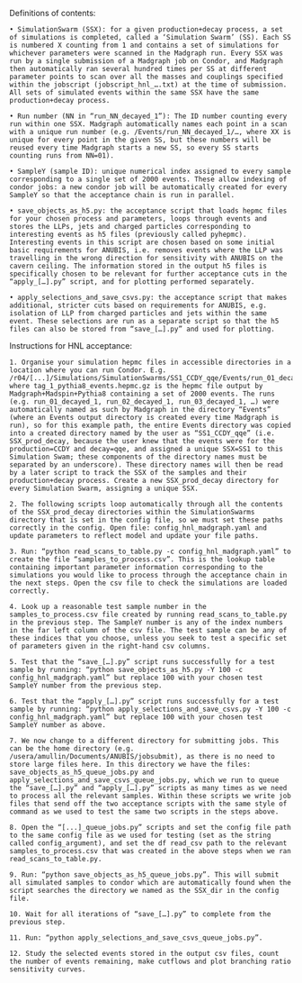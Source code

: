 Definitions of contents: 

    • SimulationSwarm (SSX): for a given production+decay process, a set of simulations is completed, called a ‘Simulation Swarm’ (SS). Each SS is numbered X counting from 1 and contains a set of simulations for whichever parameters were scanned in the Madgraph run. Every SSX was run by a single submission of a Madgraph job on Condor, and Madgraph then automatically ran several hundred times per SS at different parameter points to scan over all the masses and couplings specified within the jobscript (jobscript_hnl_….txt) at the time of submission. All sets of simulated events within the same SSX have the same production+decay process. 

    • Run number (NN in “run_NN_decayed_1”): The ID number counting every run within one SSX. Madgraph automatically names each point in a scan with a unique run number (e.g. /Events/run_NN_decayed_1/…, where XX is unique for every point in the given SS, but these numbers will be reused every time Madgraph starts a new SS, so every SS starts counting runs from NN=01). 

    • SampleY (sample ID): unique numerical index assigned to every sample corresponding to a single set of 2000 events. These allow indexing of condor jobs: a new condor job will be automatically created for every SampleY so that the acceptance chain is run in parallel. 

    • save_objects_as_h5.py: the acceptance script that loads hepmc files for your chosen process and parameters, loops through events and stores the LLPs, jets and charged particles corresponding to interesting events as h5 files (previously called pyhepmc). Interesting events in this script are chosen based on some initial basic requirements for ANUBIS, i.e. removes events where the LLP was travelling in the wrong direction for sensitivity with ANUBIS on the cavern ceiling. The information stored in the output h5 files is specifically chosen to be relevant for further acceptance cuts in the “apply_[…].py” script, and for plotting performed separately. 

    • apply_selections_and_save_csvs.py: the acceptance script that makes additional, stricter cuts based on requirements for ANUBIS, e.g. isolation of LLP from charged particles and jets within the same event. These selections are run as a separate script so that the h5 files can also be stored from “save_[…].py” and used for plotting. 

Instructions for HNL acceptance:

    1. Organise your simulation hepmc files in accessible directories in a location where you can run Condor. E.g. /r04/[...]/Simulations/SimulationSwarms/SS1_CCDY_qqe/Events/run_01_decayed_1/tag_1_pythia8_events.hepmc.gz, where tag_1_pythia8_events.hepmc.gz is the hepmc file output by Madgraph+Madspin+Pythia8 containing a set of 2000 events. The runs (e.g. run_01_decayed_1, run_02_decayed_1, run_03_decayed_1, …) were automatically named as such by Madgraph in the directory “Events” (where an Events output directory is created every time Madgraph is run), so for this example path, the entire Events directory was copied into a created directory named by the user as “SS1_CCDY_qqe” (i.e. SSX_prod_decay, because the user knew that the events were for the production=CCDY and decay=qqe, and assigned a unique SSX=SS1 to this Simulation Swam; these components of the directory names must be separated by an underscore). These directory names will then be read by a later script to track the SSX of the samples and their production+decay process. Create a new SSX_prod_decay directory for every Simulation Swarm, assigning a unique SSX. 

    2. The following scripts loop automatically through all the contents of the SSX_prod_decay directories within the SimulationSwarms directory that is set in the config file, so we must set these paths correctly in the config. Open file: config_hnl_madgraph.yaml and update parameters to reflect model and update your file paths. 

    3. Run: “python read_scans_to_table.py -c config_hnl_madgraph.yaml” to create the file “samples_to_process.csv”. This is the lookup table containing important parameter information corresponding to the simulations you would like to process through the acceptance chain in the next steps. Open the csv file to check the simulations are loaded correctly. 

    4. Look up a reasonable test sample number in the samples_to_process.csv file created by running read_scans_to_table.py in the previous step. The SampleY number is any of the index numbers in the far left column of the csv file. The test sample can be any of these indices that you choose, unless you seek to test a specific set of parameters given in the right-hand csv columns. 

    5. Test that the “save_[…].py” script runs successfully for a test sample by running: “python save_objects_as_h5.py -Y 100 -c config_hnl_madgraph.yaml” but replace 100 with your chosen test SampleY number from the previous step. 

    6. Test that the “apply_[…].py” script runs successfully for a test sample by running: “python apply_selections_and_save_csvs.py -Y 100 -c config_hnl_madgraph.yaml” but replace 100 with your chosen test SampleY number as above. 

    7. We now change to a different directory for submitting jobs. This can be the home directory (e.g. /usera/amullin/Documents/ANUBIS/jobsubmit), as there is no need to store large files here. In this directory we have the files: save_objects_as_h5_queue_jobs.py and apply_selections_and_save_csvs_queue_jobs.py, which we run to queue the “save_[…].py” and “apply_[…].py” scripts as many times as we need to process all the relevant samples. Within these scripts we write job files that send off the two acceptance scripts with the same style of command as we used to test the same two scripts in the steps above. 

    8. Open the “[...]_queue_jobs.py” scripts and set the config file path to the same config file as we used for testing (set as the string called config_argument), and set the df read_csv path to the relevant samples_to_process.csv that was created in the above steps when we ran read_scans_to_table.py. 

    9. Run: “python save_objects_as_h5_queue_jobs.py”. This will submit all simulated samples to condor which are automatically found when the script searches the directory we named as the SSX_dir in the config file. 

    10. Wait for all iterations of “save_[…].py” to complete from the previous step.

    11. Run: “python apply_selections_and_save_csvs_queue_jobs.py”. 

    12. Study the selected events stored in the output csv files, count the number of events remaining, make cutflows and plot branching ratio sensitivity curves. 